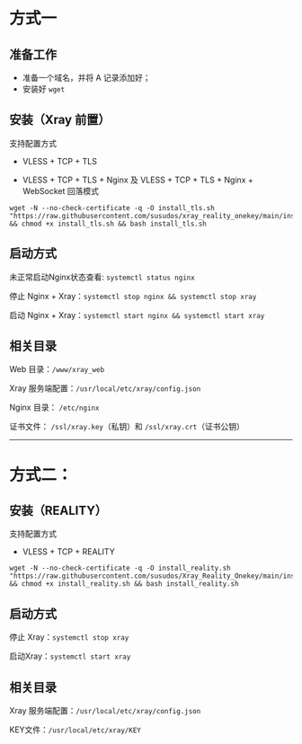 # 方式一

## 准备工作
* 准备一个域名，并将 A 记录添加好；
* 安装好 `wget`

## 安装（Xray 前置）

支持配置方式

- VLESS + TCP + TLS

- VLESS + TCP + TLS  + Nginx 及 VLESS + TCP + TLS + Nginx + WebSocket 回落模式

```
wget -N --no-check-certificate -q -O install_tls.sh "https://raw.githubusercontent.com/susudos/xray_reality_onekey/main/install_tls.sh" && chmod +x install_tls.sh && bash install_tls.sh
```

## 启动方式

未正常启动Nginx状态查看: `systemctl status nginx`

停止 Nginx + Xray：`systemctl stop nginx && systemctl stop xray`

启动 Nginx + Xray：`systemctl start nginx && systemctl start xray`

## 相关目录

Web 目录：`/www/xray_web`

Xray 服务端配置：`/usr/local/etc/xray/config.json`

Nginx 目录： `/etc/nginx`

证书文件： `/ssl/xray.key`（私钥）和 `/ssl/xray.crt`（证书公钥）


---

# 方式二：


## 安装（REALITY）

支持配置方式

- VLESS + TCP + REALITY 

```
wget -N --no-check-certificate -q -O install_reality.sh "https://raw.githubusercontent.com/susudos/Xray_Reality_Onekey/main/install_reality.sh" && chmod +x install_reality.sh && bash install_reality.sh
```

## 启动方式


停止 Xray：`systemctl stop xray`

启动Xray：`systemctl start xray`

## 相关目录

Xray 服务端配置：`/usr/local/etc/xray/config.json`

KEY文件：`/usr/local/etc/xray/KEY`
